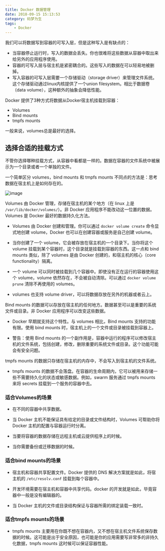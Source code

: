 ```yaml
---
title: Docker 数据管理
date: 2018-09-15 15:13:53
category: 码梦为生
tags:
    - Docker
---
```


我们可以将数据写到容器的可写入层，但是这种写入是有缺点的：

- 当容器停止运行时，写入的数据会丢失。你也很难将这些数据从容器中取出来给另外的应用程序使用。
- 容器的可写入层与宿主机是紧密耦合的。这些写入的数据在可以轻易地被删掉。
- 写入容器的可写入层需要一个存储驱动（storage driver）来管理文件系统。这个存储驱动通过linux内核提供了一个union filesystem。相比于数据卷（data volume），这种额外的抽象会降低性能。

Docker 提供了3种方式将数据从Docker宿主机挂载到容器：

- Volumes
- Bind mounts
- tmpfs mounts

一般来说，volumes总是最好的选择。

## 选择合适的挂载方式

不管你选择哪种挂载方式，从容器中看都是一样的。数据在容器的文件系统中被展示为一个目录或者一个单独的文件。

一个简单区分 volumes，bind mounts 和 tmpfs mounts 不同点的方法是：思考数据在宿主机上是如何存在的。

![image](https://michaelyou.github.io/img/types-of-mounts.png)

Volumes 由 Docker 管理，存储在宿主机的某个地方（在 linux 上是 `/var/lib/docker/volumes/`）。非 Docker 应用程序不能改动这一位置的数据。Volumes 是 Docker 最好的数据持久化方法。

- Volumes 由 Docker 创建和管理。你可以通过 `docker volume create` 命令显式地创建 volume，Docker 也可以在创建容器或服务是自己创建 volume。
    
- 当你创建了一个 volume，它会被存放在宿主机的一个目录下。当你将这个 volume 挂载到某个容器时，这个目录就是挂载到容器的东西。这一点和 bind mounts 类似，除了 volumes 是由 Docker 创建的，和宿主机的核心（core functionality）隔离。
    
- 一个 volume 可以同时被挂载到几个容器中。即使没有正在运行的容器使用这个 volume，volume 依然存在，不会被自动清除。可以通过 `docker volume prune` 清除不再使用的 volumes。
    
- volumes 也支持 volume driver，可以将数据存放在另外的机器或者云上。

Bind mounts 的数据可以存放在宿主机的任何地方。数据甚至可以是重要的系统文件或目录。非 Docker 应用程序可以改变这些数据。

- Docker 早期就支持这个特性。与 volumes 相比，Bind mounts 支持的功能有限。使用 bind mounts 时，宿主机上的一个文件或目录被挂载到容器上。
    
- 警告：使用 Bind mounts 的一个副作用是，容器中运行的程序可以修改宿主机的文件系统，包括创建，修改，删除重要的系统文件或目录。这个功能可能会有安全问题。

tmpfs mounts 的数据只存储在宿主机的内存中，不会写入到宿主机的文件系统。

- tmpfs mounts 的数据不会落盘。在容器的生命周期内，它可以被用来存储一些不需要持久化的状态或敏感数据。例如，swarm 服务通过 tmpfs mounts 来将 secrets 挂载到一个服务的容器中去。

### 适合Volumes的场景

- 在不同的容器中共享数据。

- 当 Docker 主机不能保证具有给定的目录或文件结构时，Volumes 可帮助你将 Docker 主机的配置与容器运行时分离。

- 当要将容器的数据存储在远程主机或云提供程序上的时候。

- 当你需要备份或迁移数据的时候。

### 适合bind mounts的场景

- 宿主机和容器共享配置文件。Docker 提供的 DNS 解决方案就是如此，将宿主机的 `/etc/resolv.conf` 挂载到每个容器中。

- 开发环境需要在宿主机和容器中共享代码。docker 的开发就是如此，毕竟容器中一般是没有编辑器的。

- 当 Docker 主机的文件或目录结构保证与容器所需的绑定装载一致时。

### 适合tmpfs mounts的场景

- tmpfs mounts 主要用在你既不想在容器内，又不想在宿主机文件系统保存数据的时候。这可能是出于安全原因，也可能是你的应用需要写非常多的非持久化数据，tmpfs mounts 这时候可以保证容器性能。
